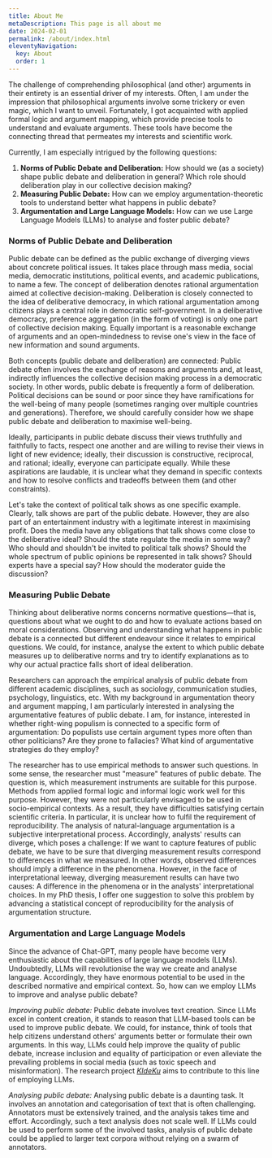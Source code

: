 ```yaml
---
title: About Me
metaDescription: This page is all about me
date: 2024-02-01
permalink: /about/index.html
eleventyNavigation:
  key: About
  order: 1
---
```


The challenge of comprehending philosophical (and other) arguments in their entirety is an essential driver of my interests. Often, I am under the impression that philosophical arguments involve some trickery or even magic, which I want to unveil. Fortunately, I got acquainted with applied formal logic and argument mapping, which provide precise tools to understand and evaluate arguments. These tools have become the connecting thread that permeates my interests and scientific work. 

Currently, I am especially intrigued by the following questions:

1. **Norms of Public Debate and Deliberation:** How should we (as a society) shape public debate and deliberation in general? Which role should deliberation play in our collective decision making?
2. **Measuring Public Debate:** How can we employ argumentation-theoretic tools to understand better what happens in public debate? 
3. **Argumentation and Large Language Models:** How can we use Large Language Models (LLMs) to analyse and foster public debate?



### Norms of Public Debate and Deliberation

Public debate can be defined as the public exchange of diverging views about concrete political issues. It takes place through mass media, social media, democratic institutions, political events, and academic publications, to name a few. The concept of deliberation denotes rational argumentation aimed at collective decision-making. Deliberation is closely connected to the idea of deliberative democracy, in which rational argumentation among citizens plays a central role in democratic self-government. In a deliberative democracy, preference aggregation (in the form of voting) is only one part of collective decision making. Equally important is a reasonable exchange of arguments and an open-mindedness to revise one's view in the face of new information and sound arguments. 

Both concepts (public debate and deliberation) are connected: Public debate often involves the exchange of reasons and arguments and, at least, indirectly influences the collective decision making process in a democratic society. In other words, public debate is frequently a form of deliberation. Political decisions can be sound or poor since they have ramifications for the well-being of many people (sometimes ranging over multiple countries and generations). Therefore, we should carefully consider how we shape public debate and deliberation to maximise well-being.

Ideally, participants in public debate discuss their views truthfully and faithfully to facts, respect one another and are willing to revise their views in light of new evidence; ideally, their discussion is constructive, reciprocal, and rational; ideally, everyone can participate equally. While these aspirations are laudable, it is unclear what they demand in specific contexts and how to resolve conflicts and tradeoffs between them (and other constraints).

Let's take the context of political talk shows as one specific example. Clearly, talk shows are part of the public debate. However, they are also part of an entertainment industry with a legitimate interest in maximising profit. Does the media have any obligations that talk shows come close to the deliberative ideal? Should the state regulate the media in some way? Who should and shouldn't be invited to political talk shows? Should the whole spectrum of public opinions be represented in talk shows? Should experts have a special say? How should the moderator guide the discussion?

### Measuring Public Debate

Thinking about deliberative norms concerns normative questions&mdash;that is, questions about what we ought to do and how to evaluate actions based on moral considerations. Observing and understanding what happens in public debate is a connected but different endeavour since it relates to empirical questions. We could, for instance, analyse the extent to which public debate measures up to deliberative norms and try to identify explanations as to why our actual practice falls short of ideal deliberation.

Researchers can approach the empirical analysis of public debate from different academic disciplines, such as sociology, communication studies, psychology, linguistics, etc. With my background in argumentation theory and argument mapping, I am particularly interested in analysing the argumentative features of public debate. I am, for instance, interested in whether right-wing populism is connected to a specific form of argumentation: Do populists use certain argument types more often than other politicians? Are they prone to fallacies? What kind of argumentative strategies do they employ? 

The researcher has to use empirical methods to answer such questions. In some sense, the researcher must "measure" features of public debate. The question is, which measurement instruments are suitable for this purpose. Methods from applied formal logic and informal logic work well for this purpose. However, they were not particularly envisaged to be used in socio-empirical contexts. As a result, they have difficulties satisfying certain scientific criteria. In particular, it is unclear how to fulfil the requirement of reproducibility. The analysis of natural-language argumentation is a subjective interpretational process. Accordingly, analysts' results can diverge, which poses a challenge: If we want to capture features of public debate, we have to be sure that diverging measurement results correspond to differences in what we measured. In other words, observed differences should imply a difference in the phenomena. However, in the face of interpretational leeway, diverging measurement results can have two causes: A difference in the phenomena or in the analysts' interpretational choices. In my PhD thesis, I offer one suggestion to solve this problem by advancing a statistical concept of reproducibility for the analysis of argumentation structure.

### Argumentation and Large Language Models

Since the advance of Chat-GPT, many people have become very enthusiastic about the capabilities of large language models (LLMs). Undoubtedly, LLMs will revolutionise the way we create and analyse language. Accordingly, they have enormous potential to be used in the described normative and empirical context. So, how can we employ LLMs to improve and analyse public debate?

*Improving public debate:* Public debate involves text creation. Since LLMs excel in content creation, it stands to reason that LLM-based tools can be used to improve public debate. We could, for instance, think of tools that help citizens understand others' arguments better or formulate their own arguments. In this way, LLMs could help improve the quality of public debate, increase inclusion and equality of participation or even alleviate the prevailing problems in social media (such as toxic speech and misinformation). The research project [*KIdeKu*](https://compphil2mmae.github.io/research/kideku/) aims to contribute to this line of employing LLMs.

*Analysing public debate:* Analysing public debate is a daunting task. It involves an annotation and categorisation of text that is often challenging. Annotators must be extensively trained, and the analysis takes time and effort. Accordingly, such a text analysis does not scale well. If LLMs could be used to perform some of the involved tasks, analysis of public debate could be applied to larger text corpora without relying on a swarm of annotators.